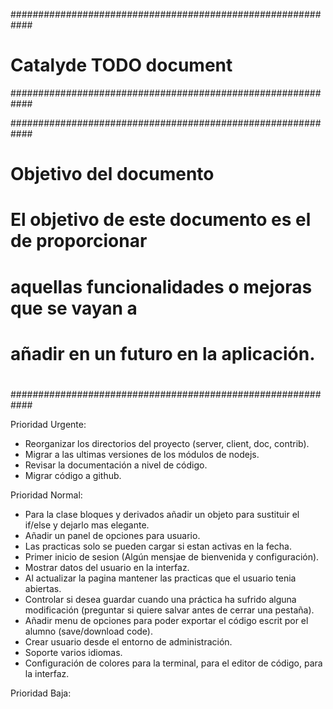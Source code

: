 ############################################################
#                  Catalyde TODO document                  #
############################################################

############################################################
#                  Objetivo del documento                  #
#                                                          #
# El objetivo de este documento es el de proporcionar      #
# aquellas funcionalidades o mejoras que se vayan a        #
# añadir en un futuro en la aplicación.                    #
#                                                          #
############################################################


Prioridad Urgente:

 - Reorganizar los directorios del proyecto (server, client, doc, contrib).
 - Migrar a las ultimas versiones de los módulos de nodejs.
 - Revisar la documentación a nivel de código.
 - Migrar código a github.

Prioridad Normal:

- Para la clase bloques y derivados añadir un objeto para sustituir el if/else y dejarlo mas elegante.
- Añadir un panel de opciones para usuario.
- Las practicas solo se pueden cargar si estan activas en la fecha.
- Primer inicio de sesion (Algún mensjae de bienvenida y configuración).
- Mostrar datos del usuario en la interfaz.
- Al actualizar la pagina mantener las practicas que el usuario tenia abiertas.
- Controlar si desea guardar cuando una práctica ha sufrido alguna modificación (preguntar si quiere salvar antes de cerrar una pestaña).
- Añadir menu de opciones para poder exportar el código escrit por el alumno (save/download code).
- Crear usuario desde el entorno de administración.
- Soporte varios idiomas.
- Configuración de colores para la terminal, para el editor de código, para la interfaz.

Prioridad Baja:
